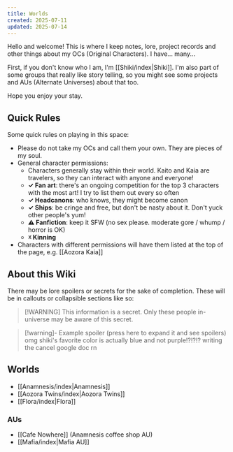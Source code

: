 ```yaml
---
title: Worlds
created: 2025-07-11
updated: 2025-07-14
---
```

Hello and welcome! This is where I keep notes, lore, project records and other things about my OCs (Original Characters). I have... many...

First, if you don't know who I am, I'm [[Shiki/index|Shiki]]. I'm also part of some groups that really like story telling, so you might see some projects and AUs (Alternate Universes) about that too.

Hope you enjoy your stay.

## Quick Rules
Some quick rules on playing in this space:
- Please do not take my OCs and call them your own. They are pieces of my soul.
- General character permissions:
	- Characters generally stay within their world. Kaito and Kaia are travelers, so they can interact with anyone and everyone!
	- **✓ Fan art**: there's an ongoing competition for the top 3 characters with the most art! I try to list them out every so often
	- **✓ Headcanons**: who knows, they might become canon
	- **✓ Ships**: be cringe and free, but don't be nasty about it. Don't yuck other people's yum!
	- **⚠ Fanfiction**: keep it SFW (no sex please. moderate gore / whump / horror is OK)
	- **☓ Kinning**
- Characters with different permissions will have them listed at the top of the page, e.g. [[Aozora Kaia]]

## About this Wiki
There may be lore spoilers or secrets for the sake of completion. These will be in callouts or collapsible sections like so:

> [!WARNING] This information is a secret.
> Only these people in-universe may be aware of this secret.

> [!warning]- Example spoiler (press here to expand it and see spoilers)
> omg shiki's favorite color is actually blue and not purple!?!?!? writing the cancel google doc rn

## Worlds
- [[Anamnesis/index|Anamnesis]]
- [[Aozora Twins/index|Aozora Twins]]
- [[Flora/index|Flora]]

### AUs
- [[Cafe Nowhere]] (Anamnesis coffee shop AU)
- [[Mafia/index|Mafia AU]]